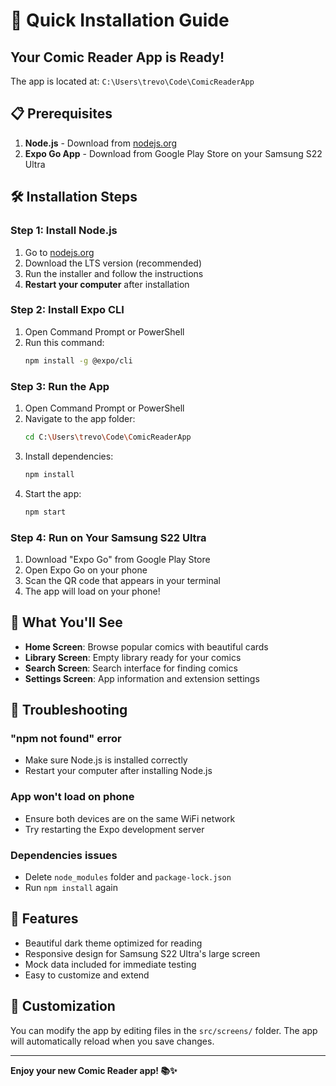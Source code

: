 # 🚀 Quick Installation Guide

## Your Comic Reader App is Ready!

The app is located at: `C:\Users\trevo\Code\ComicReaderApp`

## 📋 Prerequisites

1. **Node.js** - Download from [nodejs.org](https://nodejs.org/)
2. **Expo Go App** - Download from Google Play Store on your Samsung S22 Ultra

## 🛠️ Installation Steps

### Step 1: Install Node.js
1. Go to [nodejs.org](https://nodejs.org/)
2. Download the LTS version (recommended)
3. Run the installer and follow the instructions
4. **Restart your computer** after installation

### Step 2: Install Expo CLI
1. Open Command Prompt or PowerShell
2. Run this command:
   ```bash
   npm install -g @expo/cli
   ```

### Step 3: Run the App
1. Open Command Prompt or PowerShell
2. Navigate to the app folder:
   ```bash
   cd C:\Users\trevo\Code\ComicReaderApp
   ```
3. Install dependencies:
   ```bash
   npm install
   ```
4. Start the app:
   ```bash
   npm start
   ```

### Step 4: Run on Your Samsung S22 Ultra
1. Download "Expo Go" from Google Play Store
2. Open Expo Go on your phone
3. Scan the QR code that appears in your terminal
4. The app will load on your phone!

## 🎉 What You'll See

- **Home Screen**: Browse popular comics with beautiful cards
- **Library Screen**: Empty library ready for your comics
- **Search Screen**: Search interface for finding comics
- **Settings Screen**: App information and extension settings

## 🔧 Troubleshooting

### "npm not found" error
- Make sure Node.js is installed correctly
- Restart your computer after installing Node.js

### App won't load on phone
- Ensure both devices are on the same WiFi network
- Try restarting the Expo development server

### Dependencies issues
- Delete `node_modules` folder and `package-lock.json`
- Run `npm install` again

## 📱 Features

- Beautiful dark theme optimized for reading
- Responsive design for Samsung S22 Ultra's large screen
- Mock data included for immediate testing
- Easy to customize and extend

## 🎨 Customization

You can modify the app by editing files in the `src/screens/` folder. The app will automatically reload when you save changes.

---

**Enjoy your new Comic Reader app! 📚✨**

